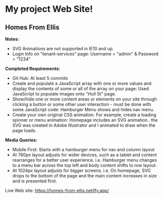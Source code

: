 <h1>My project Web Site!</h1>
<h2> Homes From Ellis</h2>

**Notes:**
* SVG Animations are not supported in IE10 and up.
* Login Info on "tenant-services" page: Username = "admin" & Password = "1234"

**Completed Requirements:**
* Git Hub: At least 5 commits 
* Create and populate a JavaScript array with one or more values and display the contents of some or all of the array on your page: Used JavaScript to populate images onto "Hull St" page.
* Show/hide one or more content areas or elements on your site through clicking a button or some other user interaction - must be done with some JavaScript code: Hamburger Menu shows and hides nav menu.
* Create your own original CSS animation. For example, create a loading spinner or menu animation: Homepage includes an SVG animation.. the SVG was created in Adobe Illustrator and I animated to draw when the page loads.


**Media Queries:**
* Mobile First: Starts with a hamburger menu for nav and column layout
* At 760px layout adjusts for wider devices, such as a tablet and content rearranges for a better user experience. i.e. Hamburger menu changes to a menu bar across the top left and body content shifts to row layout.
* At 1024px layout adjusts for bigger screens. i.e. On homepage, SVG drops to the bottom of the page and the main content increases in size and is presented first.




Live Web site: https://homes-from-ellis.netlify.app/
